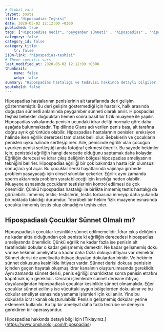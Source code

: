 ```yaml
---
# Global vars
layout: posts
title: "Hipospadias Teşhisi"
date: 2020-05-02 12:12:00 +0300
published: true
tags: ["Hipospadias nedir", "peygamber sünneti" , "hipospadias" , "hipospadiasta eğrilik" , "hipospadias teşhis" , "hipospadias sünnet" , "hipospadias tip" , "hipospadias ameliyatı" , "hipospadias belirti" , "hipospadias tedavi" , "hipospadias çözüm" , "hipospadias sakatı" , "hipospadias sakatı ameliyatı" , "başarısız hipospadias ameliyatı" , "peygamber sünneti ameliyatı" , "peygamber sünneti tedavi" , "ileri hipospadias" ]
category: false
category_id: false
category_title:
    tr: false
i18n-link: "hipospadias-teshisi"
# Theme specific vars
last_modified_at: 2020-05-02 12:12:00 +0300
thumbnail:
    name: false
    webp: false
summary: "Hipospadias hastalığı ve tedavisi hakkında detaylı bilgiler... , Hipospadias nedir? ,  Hipospadias sakatı hastalarının tedavisi? , Hipospadias eğriliğinin sebebi, Hipospadias olmadığı halde peniste eğrilik olur mu? , Hipospadis teşhisi nasıl konur? , Hipospadiaslı çocuklar sünnet olmalı mı?, Hipospadias ameliyatı nasıl yapılır?"
youtubeId: false
---
```






Hipospadias hastalarının penislerinin alt taraflarında deri gelişim göstermemiştir. Bu deri gelişim göstermediği için hastalık, halk arasında doğuştan sünnetli anlamında peygamber sünneti olarak anılır. Hipospadias teşhisi bebekler doğduktan hemen sonra basit bir fizik muayene ile yapılır. Hipospadias vakalarında penisin ucundaki idrar deliği normale göre daha aşağıda bulunmaktadır. Tıp dilinde Glans adı verilen penis başı, alt tarafına doğru ayrık görüntüde olabilir. Hipospadias hastalarının penisleri ereksiyon halinde iken eğrilik derercesi tam olarak belli olur. Bebeklerin ve çocukların penisleri uyku halinde sertleşip iner. Aile, penisinde eğrilik olan çocuğun uyurken penisi sertleştiği anda fotoğraf çekmesi önerilir. Bu sayede hekimler için; penisteki eğriliğin hangi derecede olduğunu saptamak daha kolaydır. Eğriliğin derecesi ve idrar çıkış deliğinin bölgesi hipospadias ameliyatının tekniğini belirler. Hipospadias eğriliği bir çok bakımdan hasta için olumsuz sonuçlara yol açar. Bu çocuklar ileriki hayatlarında vajinaya girmede problem yaşayacağı için cinsel sıkıntılar çekerler. Eğrilik aynı zamanda sperm aktarımda problem yaratabileceği için kısırlığa neden olabilir. Muayene esnasında çocukların testislerinin kontrol edilmesi de çok önemlidir. Çünkü hipospadias hastalığı ile birlikte inmemiş testis hastalığı da görülebilir. İnmemiş testis; testislerin, testis torbasına inmeyip daha yukarıda bir noktada takıldığı durumdur. Tecrübeli bir hekim fizik muayene esnasında çocukta inmemiş testis olup olmadığını teşhis eder.

## Hipospadiaslı Çocuklar Sünnet Olmalı mı?

Hipoaspadiaslı çocuklar kesinlikle sünnet edilmemelidir. İdrar çıkış deliğinin ne kadar altta olduğundan çok peniste ki eğriliğin derecedesi hipospadias ameliyatında önemlidir. Çünkü eğrilik ne kadar fazla ise penisin alt tarafındaki dokular o kadar gelişmemiş demektir. Ne kadar gelişmemiş doku var ise hekimin ameliyatta o kadar daha fazla dokuya ihtiyacı var demektir. Sünnet derisi de ameliyatta ihtiyaç duyulan dokulardan biridir. Ve hekimin sünnet dokusuna kesinlikle ihtiyacı vardır. Sünnet derisi dokusu penisisin içinden geçen hayatalı oluşmuş idrar kanalının oluşturulmasında gereklidir. Aynı zamanda sünnet derisi, penis eğriliği onarıldıktan sonra penisin etrafını kapatmak için gereklidir. Cerrahi işlemlerde sünnet derisine ihtiyaç duyulacağından hipospadiaslı çocuklar kesinlikle sünnet olmamalıdır. Eğer çocuklar sünnet edilmiş ise vücuttaki uygun bölgelerden doku alınır ve bu dokular ameliyat esnasında yamama işlemleri için kullanılır. Yine bu dokularla idrar kanalı oluşturulabilir. Penisin gelişmemiş dokuları yerine eklenerek kullanılır. Bu tip bir ameliyat daha fazla tecrübe ve deneyim gerektiren bir operasyondur.


Hipospadias hakkında detaylı bilgi için [Tıklayınız.] (https://www.onoluroloji.com/hipospadias)

